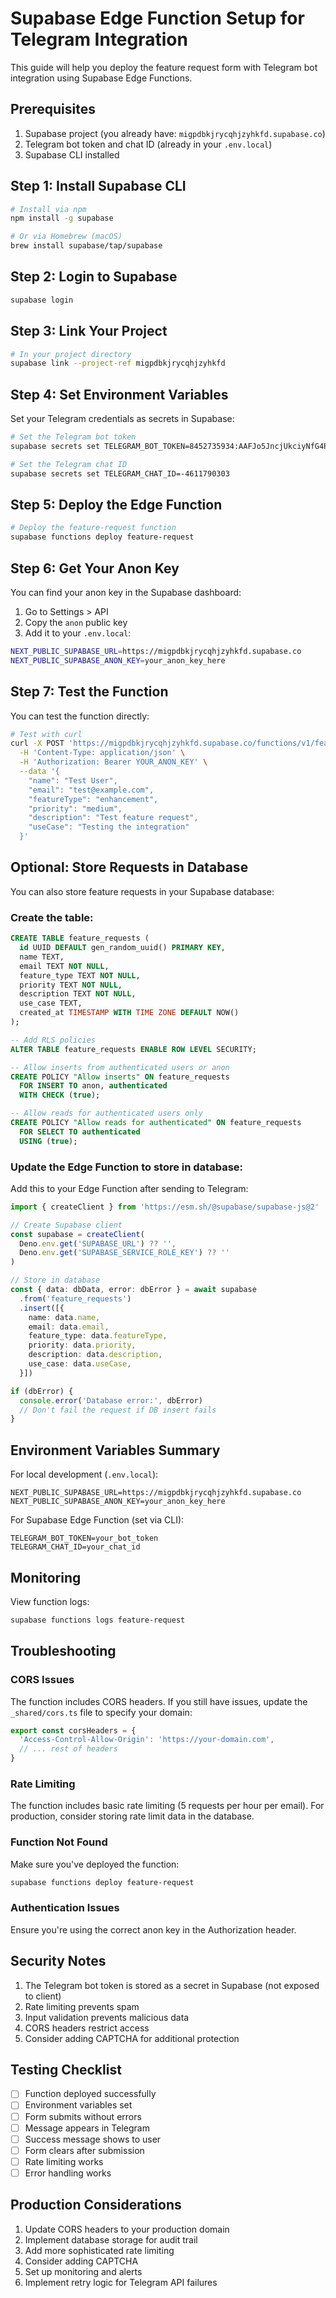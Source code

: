 # Supabase Edge Function Setup for Telegram Integration

This guide will help you deploy the feature request form with Telegram bot integration using Supabase Edge Functions.

## Prerequisites

1. Supabase project (you already have: `migpdbkjrycqhjzyhkfd.supabase.co`)
2. Telegram bot token and chat ID (already in your `.env.local`)
3. Supabase CLI installed

## Step 1: Install Supabase CLI

```bash
# Install via npm
npm install -g supabase

# Or via Homebrew (macOS)
brew install supabase/tap/supabase
```

## Step 2: Login to Supabase

```bash
supabase login
```

## Step 3: Link Your Project

```bash
# In your project directory
supabase link --project-ref migpdbkjrycqhjzyhkfd
```

## Step 4: Set Environment Variables

Set your Telegram credentials as secrets in Supabase:

```bash
# Set the Telegram bot token
supabase secrets set TELEGRAM_BOT_TOKEN=8452735934:AAFJo5JncjUkciyNfG4PRDmpIoLXCekaZj0

# Set the Telegram chat ID
supabase secrets set TELEGRAM_CHAT_ID=-4611790303
```

## Step 5: Deploy the Edge Function

```bash
# Deploy the feature-request function
supabase functions deploy feature-request
```

## Step 6: Get Your Anon Key

You can find your anon key in the Supabase dashboard:
1. Go to Settings > API
2. Copy the `anon` public key
3. Add it to your `.env.local`:

```bash
NEXT_PUBLIC_SUPABASE_URL=https://migpdbkjrycqhjzyhkfd.supabase.co
NEXT_PUBLIC_SUPABASE_ANON_KEY=your_anon_key_here
```

## Step 7: Test the Function

You can test the function directly:

```bash
# Test with curl
curl -X POST 'https://migpdbkjrycqhjzyhkfd.supabase.co/functions/v1/feature-request' \
  -H 'Content-Type: application/json' \
  -H 'Authorization: Bearer YOUR_ANON_KEY' \
  --data '{
    "name": "Test User",
    "email": "test@example.com",
    "featureType": "enhancement",
    "priority": "medium",
    "description": "Test feature request",
    "useCase": "Testing the integration"
  }'
```

## Optional: Store Requests in Database

You can also store feature requests in your Supabase database:

### Create the table:

```sql
CREATE TABLE feature_requests (
  id UUID DEFAULT gen_random_uuid() PRIMARY KEY,
  name TEXT,
  email TEXT NOT NULL,
  feature_type TEXT NOT NULL,
  priority TEXT NOT NULL,
  description TEXT NOT NULL,
  use_case TEXT,
  created_at TIMESTAMP WITH TIME ZONE DEFAULT NOW()
);

-- Add RLS policies
ALTER TABLE feature_requests ENABLE ROW LEVEL SECURITY;

-- Allow inserts from authenticated users or anon
CREATE POLICY "Allow inserts" ON feature_requests
  FOR INSERT TO anon, authenticated
  WITH CHECK (true);

-- Allow reads for authenticated users only
CREATE POLICY "Allow reads for authenticated" ON feature_requests
  FOR SELECT TO authenticated
  USING (true);
```

### Update the Edge Function to store in database:

Add this to your Edge Function after sending to Telegram:

```typescript
import { createClient } from 'https://esm.sh/@supabase/supabase-js@2'

// Create Supabase client
const supabase = createClient(
  Deno.env.get('SUPABASE_URL') ?? '',
  Deno.env.get('SUPABASE_SERVICE_ROLE_KEY') ?? ''
)

// Store in database
const { data: dbData, error: dbError } = await supabase
  .from('feature_requests')
  .insert([{
    name: data.name,
    email: data.email,
    feature_type: data.featureType,
    priority: data.priority,
    description: data.description,
    use_case: data.useCase,
  }])

if (dbError) {
  console.error('Database error:', dbError)
  // Don't fail the request if DB insert fails
}
```

## Environment Variables Summary

For local development (`.env.local`):
```
NEXT_PUBLIC_SUPABASE_URL=https://migpdbkjrycqhjzyhkfd.supabase.co
NEXT_PUBLIC_SUPABASE_ANON_KEY=your_anon_key_here
```

For Supabase Edge Function (set via CLI):
```
TELEGRAM_BOT_TOKEN=your_bot_token
TELEGRAM_CHAT_ID=your_chat_id
```

## Monitoring

View function logs:
```bash
supabase functions logs feature-request
```

## Troubleshooting

### CORS Issues
The function includes CORS headers. If you still have issues, update the `_shared/cors.ts` file to specify your domain:

```typescript
export const corsHeaders = {
  'Access-Control-Allow-Origin': 'https://your-domain.com',
  // ... rest of headers
}
```

### Rate Limiting
The function includes basic rate limiting (5 requests per hour per email). For production, consider storing rate limit data in the database.

### Function Not Found
Make sure you've deployed the function:
```bash
supabase functions deploy feature-request
```

### Authentication Issues
Ensure you're using the correct anon key in the Authorization header.

## Security Notes

1. The Telegram bot token is stored as a secret in Supabase (not exposed to client)
2. Rate limiting prevents spam
3. Input validation prevents malicious data
4. CORS headers restrict access
5. Consider adding CAPTCHA for additional protection

## Testing Checklist

- [ ] Function deployed successfully
- [ ] Environment variables set
- [ ] Form submits without errors
- [ ] Message appears in Telegram
- [ ] Success message shows to user
- [ ] Form clears after submission
- [ ] Rate limiting works
- [ ] Error handling works

## Production Considerations

1. Update CORS headers to your production domain
2. Implement database storage for audit trail
3. Add more sophisticated rate limiting
4. Consider adding CAPTCHA
5. Set up monitoring and alerts
6. Implement retry logic for Telegram API failures